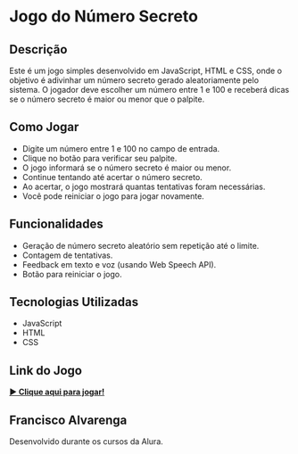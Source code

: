 <h1>Jogo do Número Secreto</h1>

<h2>Descrição</h2>
<p>
Este é um jogo simples desenvolvido em JavaScript, HTML e CSS, onde o objetivo é adivinhar um número secreto gerado aleatoriamente pelo sistema. O jogador deve escolher um número entre 1 e 100 e receberá dicas se o número secreto é maior ou menor que o palpite.</p>

<h2>Como Jogar</h2>
<ul>
  <li>Digite um número entre 1 e 100 no campo de entrada.</li>
  <li>Clique no botão para verificar seu palpite.</li>
  <li>O jogo informará se o número secreto é maior ou menor.</li>
  <li>Continue tentando até acertar o número secreto.</li>
  <li>Ao acertar, o jogo mostrará quantas tentativas foram necessárias.</li>
  <li>Você pode reiniciar o jogo para jogar novamente.</li>
</ul>

<h2>Funcionalidades</h2>
<ul>
  <li>Geração de número secreto aleatório sem repetição até o limite.</li>
  <li>Contagem de tentativas.</li>
  <li>Feedback em texto e voz (usando Web Speech API).</li>
  <li>Botão para reiniciar o jogo.</li>
</ul>

<h2>Tecnologias Utilizadas</h2>
<ul>
  <li>JavaScript</li>
  <li>HTML</li>
  <li>CSS</li>
</ul>

<h2> Link do Jogo </h2>
<p>
<a href="https://numero-secreto-khaki-phi.vercel.app" target="_blank"><strong>▶️ Clique aqui para jogar!</strong></a>
</p>

<h2>Francisco Alvarenga</h2>
<p>
Desenvolvido durante os cursos da Alura.
</p>
